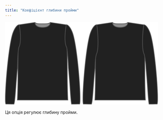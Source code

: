```yaml
---
title: "Коефіцієнт глибини пройми"
---
```


![Коефіцієнт глибини пройми на Брайані](./armholedepthfactor.svg)

Ця опція регулює глибину пройми.




